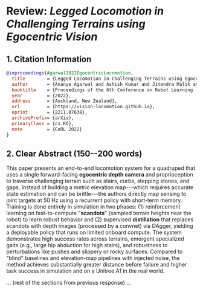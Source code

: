 # Review: *Legged Locomotion in Challenging Terrains using Egocentric Vision*

## 1. Citation Information

``` bibtex
@inproceedings{Agarwal2022EgocentricLocomotion,
  title        = {Legged Locomotion in Challenging Terrains using Egocentric Vision},
  author       = {Ananye Agarwal and Ashish Kumar and Jitendra Malik and Deepak Pathak},
  booktitle    = {Proceedings of the 6th Conference on Robot Learning (CoRL 2022)},
  year         = {2022},
  address      = {Auckland, New Zealand},
  url          = {https://vision-locomotion.github.io},
  eprint       = {2211.07638},
  archivePrefix= {arXiv},
  primaryClass = {cs.RO},
  note         = {CoRL 2022}
}
```

## 2. Clear Abstract (150--200 words)

This paper presents an end-to-end locomotion system for a quadruped that
uses a single forward-facing **egocentric depth camera** and
proprioception to traverse challenging terrain such as stairs, curbs,
stepping stones, and gaps. Instead of building a metric elevation
map---which requires accurate state estimation and can be brittle---the
authors directly map sensing to joint targets at 50 Hz using a recurrent
policy with short-term memory. Training is done entirely in simulation
in two phases: (1) reinforcement learning on fast-to-compute
"**scandots**" (sampled terrain heights near the robot) to learn robust
behavior and (2) supervised **distillation** that replaces scandots with
depth images (processed by a convnet) via DAgger, yielding a deployable
policy that runs on limited onboard compute. The system demonstrates
high success rates across terrains, emergent specialized gaits (e.g.,
large hip abduction for high stairs), and robustness to perturbations
like pushes and slippery or rocky surfaces. Compared to "blind"
baselines and elevation-map pipelines with injected noise, the method
achieves substantially greater distance before failure and higher task
success in simulation and on a Unitree A1 in the real world.

... (rest of the sections from previous response) ...
